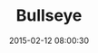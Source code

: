 ---
layout: post
title:  "Bullseye"
number: "43"
date:   2015-02-12 08:00:30
large-image: "https://farm9.staticflickr.com/8643/15863469524_5ebf5f32ea_k.jpg"
---